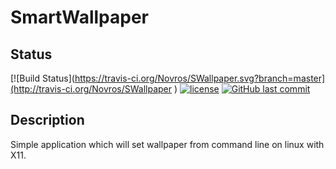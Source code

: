 # SmartWallpaper

## Status

[![Build Status](https://travis-ci.org/Novros/SWallpaper.svg?branch=master](http://travis-ci.org/Novros/SWallpaper )
[![license](https://img.shields.io/github/license/mashape/apistatus.svg)](./LICENSE)
[![GitHub last commit](https://img.shields.io/github/last-commit/google/skia.svg)]()

## Description
Simple application which will set wallpaper from command line on linux with X11.
